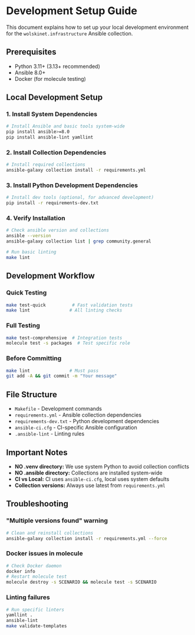 # Development Setup Guide

This document explains how to set up your local development environment for the `wolskinet.infrastructure` Ansible collection.

## Prerequisites

- Python 3.11+ (3.13+ recommended)
- Ansible 8.0+
- Docker (for molecule testing)

## Local Development Setup

### 1. Install System Dependencies

```bash
# Install Ansible and basic tools system-wide
pip install ansible>=8.0
pip install ansible-lint yamllint
```

### 2. Install Collection Dependencies

```bash
# Install required collections
ansible-galaxy collection install -r requirements.yml
```

### 3. Install Python Development Dependencies

```bash
# Install dev tools (optional, for advanced development)
pip install -r requirements-dev.txt
```

### 4. Verify Installation

```bash
# Check ansible version and collections
ansible --version
ansible-galaxy collection list | grep community.general

# Run basic linting
make lint
```

## Development Workflow

### Quick Testing
```bash
make test-quick          # Fast validation tests
make lint               # All linting checks
```

### Full Testing
```bash
make test-comprehensive  # Integration tests
molecule test -s packages  # Test specific role
```

### Before Committing
```bash
make lint               # Must pass
git add -A && git commit -m "Your message"
```

## File Structure

- `Makefile` - Development commands
- `requirements.yml` - Ansible collection dependencies
- `requirements-dev.txt` - Python development dependencies
- `ansible-ci.cfg` - CI-specific Ansible configuration
- `.ansible-lint` - Linting rules

## Important Notes

- **NO .venv directory:** We use system Python to avoid collection conflicts
- **NO .ansible directory:** Collections are installed system-wide
- **CI vs Local:** CI uses `ansible-ci.cfg`, local uses system defaults
- **Collection versions:** Always use latest from `requirements.yml`

## Troubleshooting

### "Multiple versions found" warning
```bash
# Clean and reinstall collections
ansible-galaxy collection install -r requirements.yml --force
```

### Docker issues in molecule
```bash
# Check Docker daemon
docker info
# Restart molecule test
molecule destroy -s SCENARIO && molecule test -s SCENARIO
```

### Linting failures
```bash
# Run specific linters
yamllint .
ansible-lint
make validate-templates
```

